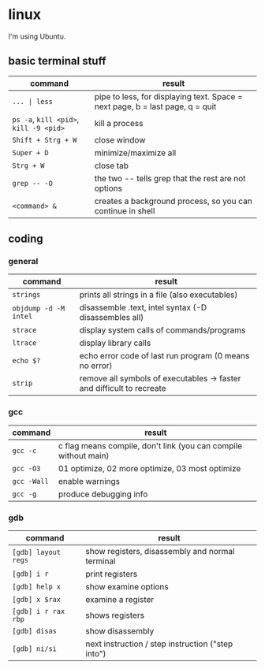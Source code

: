 # linux
I'm using Ubuntu.

## basic terminal stuff

| command | result |
| --- | --- |
| `... \| less` | pipe to less, for displaying text. Space = next page, b = last page, q = quit |
| `ps -a`, `kill <pid>`, `kill -9 <pid>` | kill a process |
| `Shift + Strg + W` | close window |
| `Super + D` | minimize/maximize all |
| `Strg + W` | close tab |
| `grep -- -O` | the two -- tells grep that the rest are not options |
| `<command> &` | creates a background process, so you can continue in shell |

## coding
### general

| command | result |
| --- | --- |
| `strings` | prints all strings in a file (also executables) |
| `objdump -d -M intel` | disassemble .text, intel syntax (-D disassembles all) |
| `strace` | display system calls of commands/programs |
| `ltrace` | display library calls |
| `echo $?` | echo error code of last run program (0 means no error) |
| `strip` | remove all symbols of executables -> faster and difficult to recreate |

### gcc

| command | result |
| --- | --- |
| `gcc -c` | c flag means compile, don't link (you can compile without main) |
| `gcc -O3` | 01 optimize, 02 more optimize, 03 most optimize |
| `gcc -Wall` | enable warnings |
| `gcc -g` | produce debugging info |

### gdb

| command | result |
| --- | --- |
| `[gdb] layout regs` | show registers, disassembly and normal terminal |
| `[gdb] i r` | print registers |
| `[gdb] help x` | show examine options |
| `[gdb] x $rax` | examine a register |
| `[gdb] i r rax rbp` | shows registers |
| `[gdb] disas` | show disassembly |
| `[gdb] ni/si` | next instruction / step instruction ("step into") |


